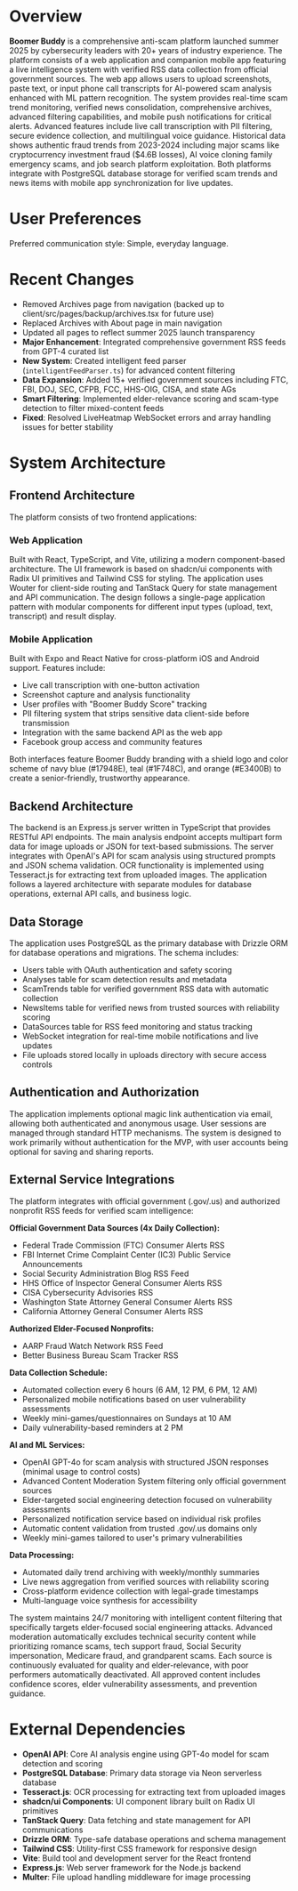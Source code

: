 # Overview

**Boomer Buddy** is a comprehensive anti-scam platform launched summer 2025 by cybersecurity leaders with 20+ years of industry experience. The platform consists of a web application and companion mobile app featuring a live intelligence system with verified RSS data collection from official government sources. The web app allows users to upload screenshots, paste text, or input phone call transcripts for AI-powered scam analysis enhanced with ML pattern recognition. The system provides real-time scam trend monitoring, verified news consolidation, comprehensive archives, advanced filtering capabilities, and mobile push notifications for critical alerts. Advanced features include live call transcription with PII filtering, secure evidence collection, and multilingual voice guidance. Historical data shows authentic fraud trends from 2023-2024 including major scams like cryptocurrency investment fraud ($4.6B losses), AI voice cloning family emergency scams, and job search platform exploitation. Both platforms integrate with PostgreSQL database storage for verified scam trends and news items with mobile app synchronization for live updates.

# User Preferences

Preferred communication style: Simple, everyday language.

# Recent Changes
- Removed Archives page from navigation (backed up to client/src/pages/backup/archives.tsx for future use)
- Replaced Archives with About page in main navigation
- Updated all pages to reflect summer 2025 launch transparency
- **Major Enhancement**: Integrated comprehensive government RSS feeds from GPT-4 curated list
- **New System**: Created intelligent feed parser (`intelligentFeedParser.ts`) for advanced content filtering
- **Data Expansion**: Added 15+ verified government sources including FTC, FBI, DOJ, SEC, CFPB, FCC, HHS-OIG, CISA, and state AGs
- **Smart Filtering**: Implemented elder-relevance scoring and scam-type detection to filter mixed-content feeds
- **Fixed**: Resolved LiveHeatmap WebSocket errors and array handling issues for better stability

# System Architecture

## Frontend Architecture
The platform consists of two frontend applications:

### Web Application
Built with React, TypeScript, and Vite, utilizing a modern component-based architecture. The UI framework is based on shadcn/ui components with Radix UI primitives and Tailwind CSS for styling. The application uses Wouter for client-side routing and TanStack Query for state management and API communication. The design follows a single-page application pattern with modular components for different input types (upload, text, transcript) and result display.

### Mobile Application  
Built with Expo and React Native for cross-platform iOS and Android support. Features include:
- Live call transcription with one-button activation
- Screenshot capture and analysis functionality
- User profiles with "Boomer Buddy Score" tracking
- PII filtering system that strips sensitive data client-side before transmission
- Integration with the same backend API as the web app
- Facebook group access and community features

Both interfaces feature Boomer Buddy branding with a shield logo and color scheme of navy blue (#17948E), teal (#1F748C), and orange (#E3400B) to create a senior-friendly, trustworthy appearance.

## Backend Architecture
The backend is an Express.js server written in TypeScript that provides RESTful API endpoints. The main analysis endpoint accepts multipart form data for image uploads or JSON for text-based submissions. The server integrates with OpenAI's API for scam analysis using structured prompts and JSON schema validation. OCR functionality is implemented using Tesseract.js for extracting text from uploaded images. The application follows a layered architecture with separate modules for database operations, external API calls, and business logic.

## Data Storage
The application uses PostgreSQL as the primary database with Drizzle ORM for database operations and migrations. The schema includes:
- Users table with OAuth authentication and safety scoring
- Analyses table for scam detection results and metadata
- ScamTrends table for verified government RSS data with automatic collection
- NewsItems table for verified news from trusted sources with reliability scoring
- DataSources table for RSS feed monitoring and status tracking
- WebSocket integration for real-time mobile notifications and live updates
- File uploads stored locally in uploads directory with secure access controls

## Authentication and Authorization
The application implements optional magic link authentication via email, allowing both authenticated and anonymous usage. User sessions are managed through standard HTTP mechanisms. The system is designed to work primarily without authentication for the MVP, with user accounts being optional for saving and sharing reports.

## External Service Integrations
The platform integrates with official government (.gov/.us) and authorized nonprofit RSS feeds for verified scam intelligence:

**Official Government Data Sources (4x Daily Collection):**
- Federal Trade Commission (FTC) Consumer Alerts RSS
- FBI Internet Crime Complaint Center (IC3) Public Service Announcements
- Social Security Administration Blog RSS Feed
- HHS Office of Inspector General Consumer Alerts RSS
- CISA Cybersecurity Advisories RSS
- Washington State Attorney General Consumer Alerts RSS
- California Attorney General Consumer Alerts RSS

**Authorized Elder-Focused Nonprofits:**
- AARP Fraud Watch Network RSS Feed
- Better Business Bureau Scam Tracker RSS

**Data Collection Schedule:**
- Automated collection every 6 hours (6 AM, 12 PM, 6 PM, 12 AM)
- Personalized mobile notifications based on user vulnerability assessments
- Weekly mini-games/questionnaires on Sundays at 10 AM
- Daily vulnerability-based reminders at 2 PM

**AI and ML Services:**
- OpenAI GPT-4o for scam analysis with structured JSON responses (minimal usage to control costs)
- Advanced Content Moderation System filtering only official government sources
- Elder-targeted social engineering detection focused on vulnerability assessments
- Personalized notification service based on individual risk profiles
- Automatic content validation from trusted .gov/.us domains only
- Weekly mini-games tailored to user's primary vulnerabilities

**Data Processing:**
- Automated daily trend archiving with weekly/monthly summaries
- Live news aggregation from verified sources with reliability scoring
- Cross-platform evidence collection with legal-grade timestamps
- Multi-language voice synthesis for accessibility

The system maintains 24/7 monitoring with intelligent content filtering that specifically targets elder-focused social engineering attacks. Advanced moderation automatically excludes technical security content while prioritizing romance scams, tech support fraud, Social Security impersonation, Medicare fraud, and grandparent scams. Each source is continuously evaluated for quality and elder-relevance, with poor performers automatically deactivated. All approved content includes confidence scores, elder vulnerability assessments, and prevention guidance.

# External Dependencies

- **OpenAI API**: Core AI analysis engine using GPT-4o model for scam detection and scoring
- **PostgreSQL Database**: Primary data storage via Neon serverless database
- **Tesseract.js**: OCR processing for extracting text from uploaded images
- **shadcn/ui Components**: UI component library built on Radix UI primitives
- **TanStack Query**: Data fetching and state management for API communications
- **Drizzle ORM**: Type-safe database operations and schema management
- **Tailwind CSS**: Utility-first CSS framework for responsive design
- **Vite**: Build tool and development server for the React frontend
- **Express.js**: Web server framework for the Node.js backend
- **Multer**: File upload handling middleware for image processing